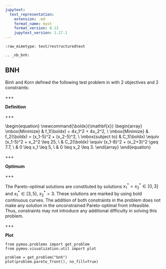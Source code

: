 ```yaml
---
jupytext:
  text_representation:
    extension: .md
    format_name: myst
    format_version: 0.13
    jupytext_version: 1.17.1
---
```


```{raw-cell}
:raw_mimetype: text/restructuredtext

.. _nb_bnh:
```

## BNH

Binh and Korn defined the following test problem in <cite data-cite="bnh"></cite> with 2 objectives and 2 constraints:

+++

**Definition**

+++

\begin{equation}
\newcommand{\boldx}{\mathbf{x}}
\begin{array}
\mbox{Minimize} & f_1(\boldx) = 4x_1^2 + 4x_2^2, \\
\mbox{Minimize} & f_2(\boldx) = (x_1-5)^2 + (x_2-5)^2,    \\
\mbox{subject to} & C_1(\boldx) \equiv (x_1-5)^2 + x_2^2 \leq 25, \\
& C_2(\boldx) \equiv (x_1-8)^2 + (x_2+3)^2 \geq 7.7, \\
& 0 \leq x_1 \leq 5, \\
& 0 \leq x_2 \leq 3.
\end{array}
\end{equation}

+++

**Optimum**

+++

The Pareto-optimal solutions are constituted by solutions 
$x_1^{\ast}=x_2^{\ast} \in [0,3]$ and $x_1^{\ast} \in [3,5]$,
$x_2^{\ast}=3$. These solutions are marked by using bold continuous curves.  The addition of both constraints in the problem does not make any solution
in the unconstrained Pareto-optimal front infeasible. 
Thus, constraints may not introduce any additional difficulty
in solving this problem.

+++

**Plot**

```{code-cell} ipython3
from pymoo.problems import get_problem
from pymoo.visualization.util import plot

problem = get_problem("bnh")
plot(problem.pareto_front(), no_fill=True)
```
